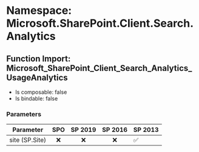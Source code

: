 # Namespace: Microsoft.SharePoint.Client.Search.Analytics

## Function Import: Microsoft_SharePoint_Client_Search_Analytics_UsageAnalytics

- Is composable: false
- Is bindable: false

### Parameters

Parameter | SPO | SP 2019 | SP 2016 | SP 2013
----------|:---:|:-------:|:-------:|:-------
site (SP.Site) | ❌ | ❌ | ❌ | ✅
